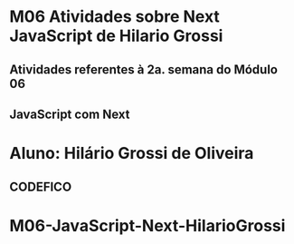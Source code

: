 # M06 Atividades sobre Next JavaScript de Hilario Grossi
## Atividades referentes à 2a. semana do Módulo 06
## JavaScript com Next

# Aluno: Hilário Grossi de Oliveira
## CODEFICO




# M06-JavaScript-Next-HilarioGrossi
